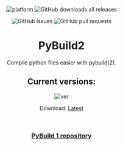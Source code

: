 <div align="center">

![platform](https://img.shields.io/badge/platform-windows-blue)
![GitHub downloads all releases](https://img.shields.io/github/downloads/qwertzuiii/pybuild_v2/total)

![GitHub issues](https://img.shields.io/github/issues/qwertzuiii/pybuild_2)
![GitHub pull requests](https://img.shields.io/github/issues-pr/qwertzuiii/pybuild_2)

# PyBuild2

Compile python files easier with pybuild(2).

## Current versions:

![ver](https://img.shields.io/github/v/release/qwertzuiii/pybuild_v2)

Download: [Latest](https://github.com/qwertzuiii/pybuild_v2/releases/download/v0.1.0.0/pyb.exe)

<br>

### [PyBuild 1 repository](https://github.com/qwertzuiii/fast-py-builder-ui)


</div>
